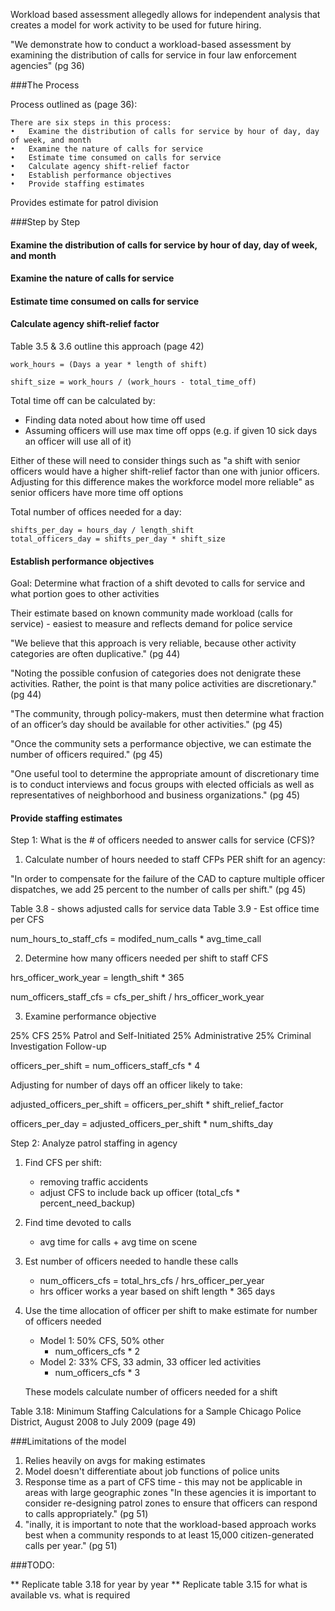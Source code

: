 Workload based assessment allegedly allows for independent analysis that creates a model for work activity to be used for future hiring.

"We demonstrate how to conduct a workload-based assessment by examining the distribution of calls for service in four law enforcement agencies" (pg 36)

###The Process

Process outlined as (page 36):

```
There are six steps in this process:
•	Examine the distribution of calls for service by hour of day, day of week, and month
•	Examine the nature of calls for service
•	Estimate time consumed on calls for service
•	Calculate agency shift-relief factor
•	Establish performance objectives
•	Provide staffing estimates
```

Provides estimate for patrol division

###Step by Step

#### Examine the distribution of calls for service by hour of day, day of week, and month

#### Examine the nature of calls for service

#### Estimate time consumed on calls for service

#### Calculate agency shift-relief factor

Table 3.5 & 3.6 outline this approach (page 42)

```
work_hours = (Days a year * length of shift)

shift_size = work_hours / (work_hours - total_time_off)
```

Total time off can be calculated by:
* Finding data noted about how time off used
* Assuming officers will use max time off opps (e.g. if given 10 sick days an officer will use all of it)

Either of these will need to consider things such as "a shift with senior officers would have a higher  shift-relief factor than one  with junior officers. Adjusting  for this difference makes the  workforce model more reliable" as senior officers have more time off options 

Total number of offices needed for a day:

```
shifts_per_day = hours_day / length_shift
total_officers_day = shifts_per_day * shift_size
```

#### Establish performance objectives

Goal: Determine what fraction of a shift devoted to calls for service and what portion goes to other activities

Their estimate based on known community made workload (calls for service) - easiest to measure and reflects demand for police service

"We believe that this approach is very reliable, because other activity categories are often duplicative." (pg 44)

"Noting the possible confusion of categories does not denigrate these activities. Rather, the point is that many police activities are discretionary." (pg 44)

"The community, through policy-makers, must then determine what fraction of an officer’s day should be available for other activities." (pg 45)

"Once the community sets a performance objective, we can estimate the number of officers required." (pg 45)

"One useful tool to determine the appropriate amount of discretionary time is to conduct interviews and focus groups with elected officials as well as representatives of neighborhood and business organizations." (pg 45)

#### Provide staffing estimates

Step 1: What is the # of officers needed to answer calls for service (CFS)?

1. Calculate number of hours needed to staff CFPs PER shift for an agency:

"In order to compensate for the failure of the CAD to capture multiple officer dispatches, we add 25 percent to the number of calls per shift." (pg 45)

Table 3.8 - shows adjusted calls for service data
Table 3.9 - Est office time per CFS

num_hours_to_staff_cfs = modifed_num_calls * avg_time_call 

2. Determine how many officers needed per shift to staff CFS

hrs_officer_work_year = length_shift * 365

num_officers_staff_cfs = cfs_per_shift / hrs_officer_work_year

3. Examine performance objective

25% CFS
25% Patrol and Self-Initiated
25% Administrative
25% Criminal Investigation Follow-up

officers_per_shift = num_officers_staff_cfs * 4

Adjusting for number of days off an officer likely to take:

adjusted_officers_per_shift = officers_per_shift * shift_relief_factor

officers_per_day = adjusted_officers_per_shift * num_shifts_day

Step 2: Analyze patrol staffing in agency

1. Find CFS per shift:
	- removing traffic accidents
	- adjust CFS to include back up officer (total_cfs * percent_need_backup)
2. Find time devoted to calls
	- avg time for calls + avg time on scene
3. Est number of officers needed to handle these calls
	- num_officers_cfs = total_hrs_cfs / hrs_officer_per_year
	- hrs officer works a year based on shift length * 365 days
4. Use the time allocation of officer per shift to make estimate for number of officers needed 

	- Model 1: 50% CFS, 50% other
		- num_officers_cfs * 2
	- Model 2: 33% CFS, 33 admin, 33 officer led activities
		- num_officers_cfs * 3
	
	These models calculate number of officers needed for a shift

Table 3.18: Minimum Staffing Calculations for a Sample Chicago Police District, August 2008 to July 2009 (page 49)


###Limitations of the model

1. Relies heavily on avgs for making estimates
2. Model doesn't differentiate about job functions of police units
3. Response time as a part of CFS time - this may not be applicable in areas with large geographic zones
"In these agencies it is important to consider re-designing patrol zones to ensure that officers can respond to calls appropriately." (pg 51)
4. "inally, it is important to note that the workload-based approach works best when a community responds to at least 15,000 citizen-generated calls per year." (pg 51)

###TODO:

** Replicate table 3.18 for year by year
** Replicate table 3.15 for what is available vs. what is required
